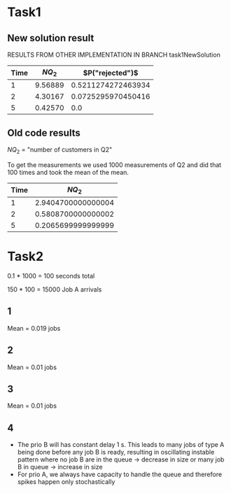 # Task1

## New solution result

RESULTS FROM OTHER IMPLEMENTATION IN BRANCH task1NewSolution

| Time | $NQ_2$  | $P("rejected")$    |
| ---- | ------- | ------------------ |
| 1    | 9.56889 | 0.5211274272463934 |
| 2    | 4.30167 | 0.0725295970450416 |
| 5    | 0.42570 | 0.0                |


## Old code results

$NQ_2$ = "number of customers in Q2" 

To get the measurements we used 1000 measurements of Q2 and did that 100 times and took the mean of the mean.

| Time | $NQ_2$             |
| ---- | ------------------ |
| 1    | 2.9404700000000004 |
| 2    | 0.5808700000000002 |
| 5    | 0.2065699999999999 |

<!-- ----------------------------- -->
<!-- ----------------------------- -->
<!-- ----------------------------- -->

# Task2

0.1 * 1000 = 100 seconds total

150 * 100 = 15000 Job A arrivals


## 1

Mean = 0.019 jobs

## 2

Mean = 0.01 jobs

## 3

Mean = 0.01 jobs

## 4

* The prio B will has constant delay 1 s. This leads to many jobs of type A being done before any job B is ready, resulting in oscillating instable pattern where no job B are in the queue -> decrease in size or many job B in queue -> increase in size
* For prio A, we always have capacity to handle the queue and therefore spikes happen only stochastically